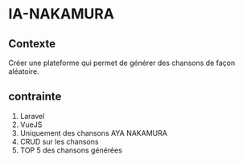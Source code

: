 # IA-NAKAMURA

## Contexte 

Créer une plateforme qui permet de générer des chansons de façon aléatoire. 

## contrainte  

1. Laravel 
2. VueJS
3. Uniquement des chansons AYA NAKAMURA 
4. CRUD sur les chansons
5. TOP 5 des chansons générées


